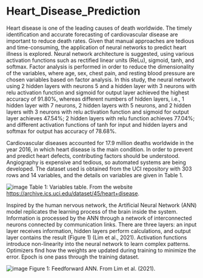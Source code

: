 # Heart_Disease_Prediction
Heart disease is one of the leading causes of death worldwide. The timely identification and accurate forecasting of cardiovascular disease are important to reduce death rates. Given that manual approaches are tedious and time-consuming, the application of neural networks to predict heart illness is explored. Neural network architecture is suggested, using various activation functions such as rectified linear units (ReLu), sigmoid, tanh, and softmax. Factor analysis is performed in order to reduce the dimensionality of the variables, where age, sex, chest pain, and resting blood pressure are chosen variables based on factor analysis. In this study, the neural network using 2 hidden layers with neurons 5 and a hidden layer with 3 neurons with relu activation function and sigmoid for output layer achieved the highest accuracy of 91.80%, whereas different numbers of hidden layers, i.e., 1 hidden layer with 7 neurons, 2 hidden layers with 5 neurons, and 2 hidden layers with 3 neurons with relu activation function and sigmoid for output layer achieves 47.54%; 2 hidden layers with relu function achieves 77.04%; and different activation functions of tanh for input and hidden layers and softmax for output has accuracy of 78.68%.

Cardiovascular diseases accounted for 17.9 million deaths worldwide in the year 2016, in which heart disease is the main condition. In order to prevent and predict heart defects, contributing factors should be understood. Angiography is expensive and tedious, so automated systems are being developed. The dataset used is obtained from the UCI repository with 303 rows and 14 variables, and the details on variables are given in Table 1.

![image](https://github.com/user-attachments/assets/3204dbf1-ba6a-49c5-aa80-9ab3465c9fa0)
Table 1: Variables table. From the website https://archive.ics.uci.edu/dataset/45/heart+disease.

Inspired by the human nervous network, the Artificial Neural Network (ANN) model replicates the learning process of the brain inside the system. Information is processed by the ANN through a network of interconnected neurons connected by communication links. There are three layers: an input layer receives information, hidden layers perform calculations, and output layer contains the result (Figure 1) (Lim et al., 2021). Activation functions introduce non-linearity into the neural network to learn complex patterns. Optimizers find how the weights are updated during training to minimize the error. Epoch is one pass through the training dataset.

![image](https://github.com/user-attachments/assets/8981db39-069f-412e-9c6a-025c40049d95)
Figure 1: Feedforward ANN. From Lim et al. (2021).

